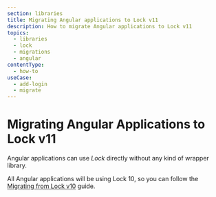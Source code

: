 ```yaml
---
section: libraries
title: Migrating Angular applications to Lock v11
description: How to migrate Angular applications to Lock v11
topics:
  - libraries
  - lock
  - migrations
  - angular
contentType:
  - how-to
useCase:
  - add-login
  - migrate
---
```

# Migrating Angular Applications to Lock v11

Angular applications can use <dfn data-key="lock">Lock</dfn> directly without any kind of wrapper library.

All Angular applications will be using Lock 10, so you can follow the [Migrating from Lock v10](/libraries/lock/v11/migration-v10-v11) guide.
